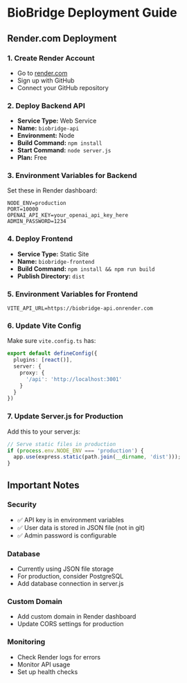 # BioBridge Deployment Guide

## Render.com Deployment

### 1. Create Render Account
- Go to [render.com](https://render.com)
- Sign up with GitHub
- Connect your GitHub repository

### 2. Deploy Backend API
- **Service Type:** Web Service
- **Name:** `biobridge-api`
- **Environment:** Node
- **Build Command:** `npm install`
- **Start Command:** `node server.js`
- **Plan:** Free

### 3. Environment Variables for Backend
Set these in Render dashboard:
```
NODE_ENV=production
PORT=10000
OPENAI_API_KEY=your_openai_api_key_here
ADMIN_PASSWORD=1234
```

### 4. Deploy Frontend
- **Service Type:** Static Site
- **Name:** `biobridge-frontend`
- **Build Command:** `npm install && npm run build`
- **Publish Directory:** `dist`

### 5. Environment Variables for Frontend
```
VITE_API_URL=https://biobridge-api.onrender.com
```

### 6. Update Vite Config
Make sure `vite.config.ts` has:
```typescript
export default defineConfig({
  plugins: [react()],
  server: {
    proxy: {
      '/api': 'http://localhost:3001'
    }
  }
})
```

### 7. Update Server.js for Production
Add this to your server.js:
```javascript
// Serve static files in production
if (process.env.NODE_ENV === 'production') {
  app.use(express.static(path.join(__dirname, 'dist')));
}
```

## Important Notes

### Security
- ✅ API key is in environment variables
- ✅ User data is stored in JSON file (not in git)
- ✅ Admin password is configurable

### Database
- Currently using JSON file storage
- For production, consider PostgreSQL
- Add database connection in server.js

### Custom Domain
- Add custom domain in Render dashboard
- Update CORS settings for production

### Monitoring
- Check Render logs for errors
- Monitor API usage
- Set up health checks
